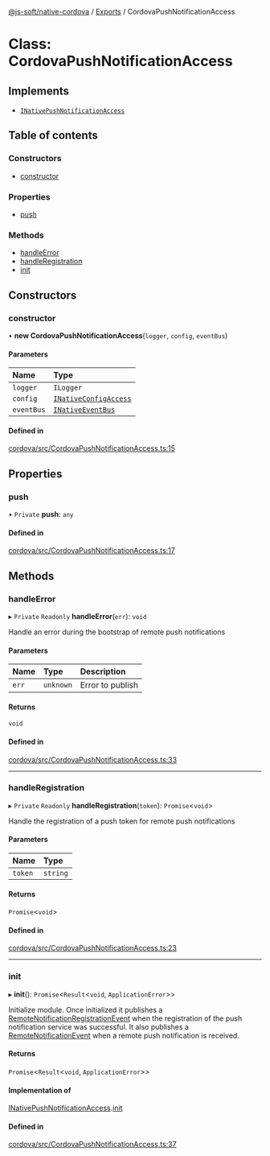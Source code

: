 [@js-soft/native-cordova](../README.md) / [Exports](../modules.md) / CordovaPushNotificationAccess

# Class: CordovaPushNotificationAccess

## Implements

- [`INativePushNotificationAccess`](../interfaces/INativePushNotificationAccess.md)

## Table of contents

### Constructors

- [constructor](CordovaPushNotificationAccess.md#constructor)

### Properties

- [push](CordovaPushNotificationAccess.md#push)

### Methods

- [handleError](CordovaPushNotificationAccess.md#handleerror)
- [handleRegistration](CordovaPushNotificationAccess.md#handleregistration)
- [init](CordovaPushNotificationAccess.md#init)

## Constructors

### constructor

• **new CordovaPushNotificationAccess**(`logger`, `config`, `eventBus`)

#### Parameters

| Name | Type |
| :------ | :------ |
| `logger` | `ILogger` |
| `config` | [`INativeConfigAccess`](../interfaces/INativeConfigAccess.md) |
| `eventBus` | [`INativeEventBus`](../interfaces/INativeEventBus.md) |

#### Defined in

[cordova/src/CordovaPushNotificationAccess.ts:15](https://github.com/js-soft/ts-native-access/blob/feba5fc/packages/cordova/src/CordovaPushNotificationAccess.ts#L15)

## Properties

### push

• `Private` **push**: `any`

#### Defined in

[cordova/src/CordovaPushNotificationAccess.ts:17](https://github.com/js-soft/ts-native-access/blob/feba5fc/packages/cordova/src/CordovaPushNotificationAccess.ts#L17)

## Methods

### handleError

▸ `Private` `Readonly` **handleError**(`err`): `void`

Handle an error during the bootstrap of remote push notifications

#### Parameters

| Name | Type | Description |
| :------ | :------ | :------ |
| `err` | `unknown` | Error to publish |

#### Returns

`void`

#### Defined in

[cordova/src/CordovaPushNotificationAccess.ts:33](https://github.com/js-soft/ts-native-access/blob/feba5fc/packages/cordova/src/CordovaPushNotificationAccess.ts#L33)

___

### handleRegistration

▸ `Private` `Readonly` **handleRegistration**(`token`): `Promise`<`void`\>

Handle the registration of a push token for remote push notifications

#### Parameters

| Name | Type |
| :------ | :------ |
| `token` | `string` |

#### Returns

`Promise`<`void`\>

#### Defined in

[cordova/src/CordovaPushNotificationAccess.ts:23](https://github.com/js-soft/ts-native-access/blob/feba5fc/packages/cordova/src/CordovaPushNotificationAccess.ts#L23)

___

### init

▸ **init**(): `Promise`<`Result`<`void`, `ApplicationError`\>\>

Initialize module.
Once initialized it publishes a [RemoteNotificationRegistrationEvent](RemoteNotificationRegistrationEvent.md) when the registration of the push notification service was successful.
It also publishes a [RemoteNotificationEvent](RemoteNotificationEvent.md) when a remote push notification is received.

#### Returns

`Promise`<`Result`<`void`, `ApplicationError`\>\>

#### Implementation of

[INativePushNotificationAccess](../interfaces/INativePushNotificationAccess.md).[init](../interfaces/INativePushNotificationAccess.md#init)

#### Defined in

[cordova/src/CordovaPushNotificationAccess.ts:37](https://github.com/js-soft/ts-native-access/blob/feba5fc/packages/cordova/src/CordovaPushNotificationAccess.ts#L37)
